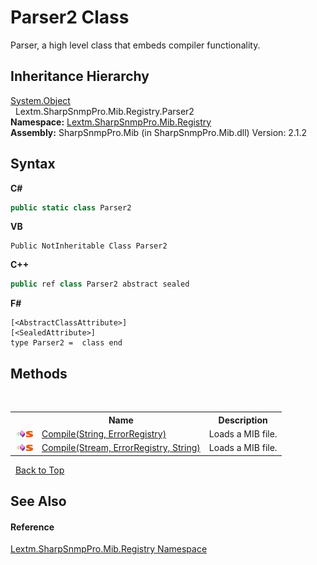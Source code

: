 # Parser2 Class
 

Parser, a high level class that embeds compiler functionality.


## Inheritance Hierarchy
<a href="https://docs.microsoft.com/dotnet/api/system.object" target="_blank" rel="noopener noreferrer">System.Object</a><br />&nbsp;&nbsp;Lextm.SharpSnmpPro.Mib.Registry.Parser2<br />
**Namespace:**&nbsp;<a href="N_Lextm_SharpSnmpPro_Mib_Registry">Lextm.SharpSnmpPro.Mib.Registry</a><br />**Assembly:**&nbsp;SharpSnmpPro.Mib (in SharpSnmpPro.Mib.dll) Version: 2.1.2

## Syntax

**C#**<br />
``` C#
public static class Parser2
```

**VB**<br />
``` VB
Public NotInheritable Class Parser2
```

**C++**<br />
``` C++
public ref class Parser2 abstract sealed
```

**F#**<br />
``` F#
[<AbstractClassAttribute>]
[<SealedAttribute>]
type Parser2 =  class end
```


## Methods
&nbsp;<table><tr><th></th><th>Name</th><th>Description</th></tr><tr><td>![Public method](media/pubmethod.gif "Public method")![Static member](media/static.gif "Static member")</td><td><a href="M_Lextm_SharpSnmpPro_Mib_Registry_Parser2_Compile_1">Compile(String, ErrorRegistry)</a></td><td>
Loads a MIB file.</td></tr><tr><td>![Public method](media/pubmethod.gif "Public method")![Static member](media/static.gif "Static member")</td><td><a href="M_Lextm_SharpSnmpPro_Mib_Registry_Parser2_Compile">Compile(Stream, ErrorRegistry, String)</a></td><td>
Loads a MIB file.</td></tr></table>&nbsp;
<a href="#parser2-class">Back to Top</a>

## See Also


#### Reference
<a href="N_Lextm_SharpSnmpPro_Mib_Registry">Lextm.SharpSnmpPro.Mib.Registry Namespace</a><br />